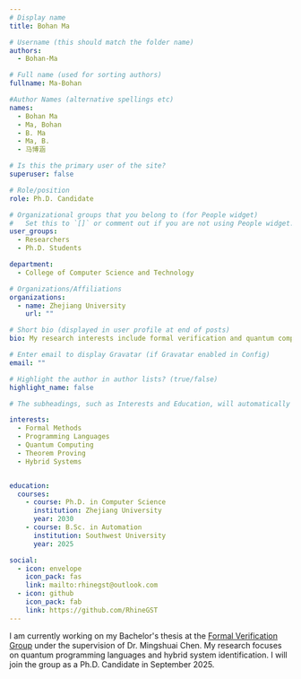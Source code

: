 ```yaml
---
# Display name
title: Bohan Ma

# Username (this should match the folder name)
authors:
  - Bohan-Ma

# Full name (used for sorting authors)
fullname: Ma-Bohan

#Author Names (alternative spellings etc)
names:
  - Bohan Ma
  - Ma, Bohan
  - B. Ma
  - Ma, B.
  - 马博涵

# Is this the primary user of the site?
superuser: false

# Role/position
role: Ph.D. Candidate

# Organizational groups that you belong to (for People widget)
#   Set this to `[]` or comment out if you are not using People widget.
user_groups:
  - Researchers
  - Ph.D. Students

department:
  - College of Computer Science and Technology

# Organizations/Affiliations
organizations:
  - name: Zhejiang University
    url: ""

# Short bio (displayed in user profile at end of posts)
bio: My research interests include formal verification and quantum computing.

# Enter email to display Gravatar (if Gravatar enabled in Config)
email: ""

# Highlight the author in author lists? (true/false)
highlight_name: false

# The subheadings, such as Interests and Education, will automatically translate depending on the language chosen in `config.yaml`. To customize the subheading text, see the Language page in the docs.

interests:
  - Formal Methods
  - Programming Languages
  - Quantum Computing
  - Theorem Proving
  - Hybrid Systems


education:
  courses:
    - course: Ph.D. in Computer Science
      institution: Zhejiang University
      year: 2030
    - course: B.Sc. in Automation
      institution: Southwest University
      year: 2025

social:
  - icon: envelope
    icon_pack: fas
    link: mailto:rhinegst@outlook.com
  - icon: github
    icon_pack: fab
    link: https://github.com/RhineGST
---
```


I am currently working on my Bachelor's thesis at the [Formal Verification Group](/) under the supervision of Dr. Mingshuai Chen. My research focuses on quantum programming languages and hybrid system identification. I will join the group as a Ph.D. Candidate in September 2025.
